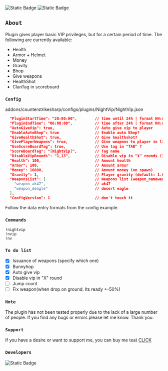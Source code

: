 ![Static Badge](https://img.shields.io/badge/ver-1.5.1-darkgreen)
![Static Badge](https://img.shields.io/badge/CSSharp-v142%2B-purple)
## `About`
Plugin gives player basic VIP privileges, but for a certain period of time.
The following are currently available:
* Health
* Armor + Helmet
* Money
* Gravity
* Bhop
* Give weapons
* HealthShot
* ClanTag in scoreboard
### `Config`
addons/counterstrikesharp/configs/plugins/NightVip/NightVip.json
```json
  "PluginStartTime": "20:00:00",        // time until 24h | format HH:mm:ss
  "PluginEndTime": "06:00:00",          // time after 24h | format HH:mm:ss
  "AutoGiveVip": true,                  // Auto give vip to player
  "EnableAutoBhop": true                // Enable auto Bhop?
  "GiveHealthShot": true,               // Give healthshot?
  "GivePlayerWeapons": true,            // Give weapons to player in list?
  "UseScoreBoardTag": true,             // Use tag in "TAB" ?
  "ScoreBoardTag": "[NightVip]",        // Tag name
  "DisableVipRounds": "1,13",           // Disable vip in "X" rounds (1,2,3 ...)
  "Health": 100,                        // Amount health
  "Armor": 100,                         // Amount armor
  "Money": 16000,                       // Amount money (on spawn)
  "Gravity": 1,                         // Player gravity (default: 1.0 | custome: 0.7, 0.3 ...)
  "WeaponsList": [                      // Weapons list (weapon_nameweapon) 
    "weapon_ak47",                      // ak47
    "weapon_deagle"                     // desert eagle
  ],
  "ConfigVersion": 1                    // don`t touch it
```
Follow the data entry formats from the config example.
### `Commands`
```
!nightvip
!nvip
!nv
```
### `To do list`
- [x] Issuance of weapons (specify which one) 
- [x] Bunnyhop
- [x] Auto give vip
- [x] Disable vip in "X" round
- [ ] Jump count
- [ ] Fix weapon(when drop on ground. Its ready +-50%)
### `Note`
The plugin has not been tested properly due to the lack of a large number of people. If you find any bugs or errors please let me know. Thank you.
### `Support`
If you have a desire or want to support me, you can buy me tea)
 [CLICK](https://www.buymeacoffee.com/jockii)
### `Developers`
![Static Badge](https://img.shields.io/badge/Author-jockii-orange)
